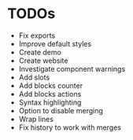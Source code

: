 # TODOs

- Fix exports
- Improve default styles
- Create demo
- Create website
- Investigate component warnings
- Add slots
- Add blocks counter
- Add blocks actions
- Syntax highlighting
- Option to disable merging
- Wrap lines
- Fix history to work with merges
